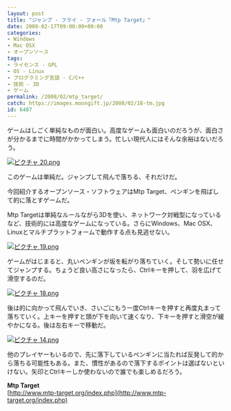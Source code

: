 ```yaml
---
layout: post
title: "ジャンプ - フライ - フォール「Mtp Target」"
date: 2008-02-17T09:00:00+09:00
categories:
- Windows
- Mac OSX
- オープンソース
tags: 
- ライセンス - GPL
- OS - Linux
- プログラミング言語 - C/C++
- 技術 - 3D
- ゲーム
permalink: /2008/02/mtp_target/
catch: https://images.moongift.jp/2008/02/18-tm.jpg
id: 6487
---
```

ゲームはしごく単純なものが面白い。高度なゲームも面白いのだろうが、面白さが分かるまでに時間がかかってしまう。忙しい現代人にはそんな余裕はないだろう。   
  
[![ピクチャ 20.png](https://images.moongift.jp/2008/02/20-tm.jpg)](https://images.moongift.jp/2008/02/20.jpg)  
  
このゲームは単純だ。ジャンプして飛んで落ちる、それだけだ。   
  
今回紹介するオープンソース・ソフトウェアはMtp Target、ペンギンを飛ばして的に落とすゲームだ。   
  
<!--more-->  
  
Mtp Targetは単純なルールながら3Dを使い、ネットワーク対戦型になっているなど、技術的には高度なゲームになっている。さらにWindows、Mac OSX、Linuxとマルチプラットフォームで動作する点も見逃せない。   
  
[![ピクチャ 19.png](https://images.moongift.jp/2008/02/19-tm.jpg)](https://images.moongift.jp/2008/02/19.jpg)  
  
ゲームがはじまると、丸いペンギンが坂を転がり落ちていく。そして勢いに任せてジャンプする。ちょうど良い高さになったら、Ctrlキーを押して、羽を広げて滑空するのだ。   
  
[![ピクチャ 18.png](https://images.moongift.jp/2008/02/18-tm.jpg)](https://images.moongift.jp/2008/02/18.jpg)  
  
後は的に向かって飛んでいき、さいごにもう一度Ctrlキーを押すと再度丸まって落ちていく。上キーを押すと頭が下を向いて速くなり、下キーを押すと滑空が緩やかになる。後は左右キーで移動だ。   
  
[![ピクチャ 14.png](https://images.moongift.jp/2008/02/14-tm.jpg)](https://images.moongift.jp/2008/02/14.jpg)  
  
他のプレイヤーもいるので、先に落下しているペンギンに当たれば反発して的から落ちる可能性もある。また、慣性があるので落下するポイントは選ばないといけない。矢印とCtrlキーしか使わないので誰でも楽しめるだろう。   
  
**Mtp Target**  
[http://www.mtp-target.org/index.php](http://www.mtp-target.org/index.php)

